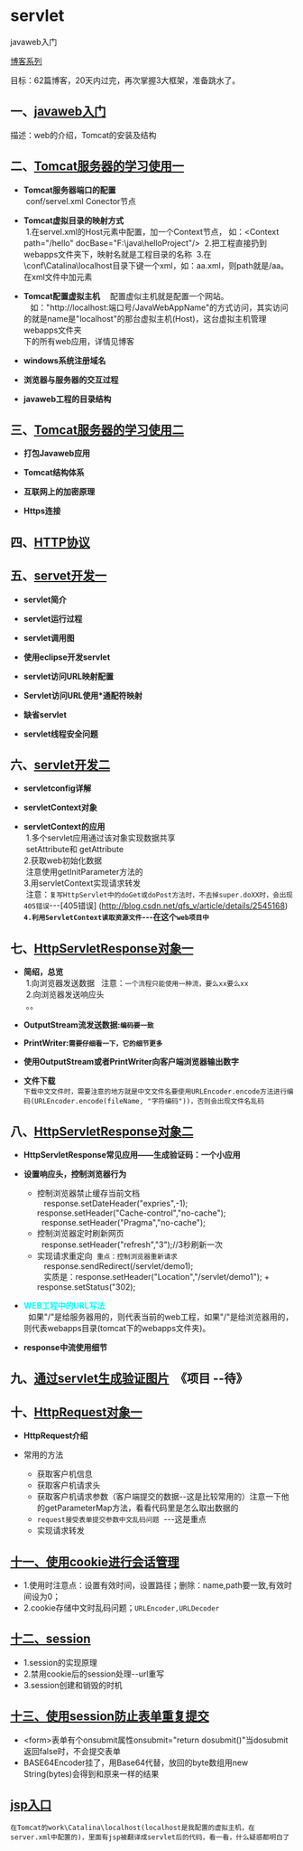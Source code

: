 
# servlet
javaweb入门

[博客系列](http://www.cnblogs.com/xdp-gacl/tag/JavaWeb%E5%AD%A6%E4%B9%A0%E6%80%BB%E7%BB%93/)<br>


目标：62篇博客，20天内过完，再次掌握3大框架，准备跳水了。

## 一、[javaweb入门](http://www.cnblogs.com/xdp-gacl/p/3729033.html)
描述：web的介绍，Tomcat的安装及结构


## 二、[Tomcat服务器的学习使用一](http://www.cnblogs.com/xdp-gacl/p/3734395.html)
* **Tomcat服务器端口的配置**<br>
  conf/servel.xml Conector节点
  
* **Tomcat虚拟目录的映射方式**<br>
  1.在servel.xml的Host元素中配置，加一个Context节点， 如：\<Context path="/hello" docBase="F:\java\helloProject"/\>
  2.把工程直接扔到webapps文件夹下，映射名就是工程目录的名称
  3.在\conf\Catalina\localhost目录下键一个xml，如：aa.xml，则path就是/aa。在xml文件中加元素<Context docBase="F:\JavaWebDemoProject" />
* **Tomcat配置虚拟主机**
  　配置虚似主机就是配置一个网站。<br>
    如："http://localhost:端口号/JavaWebAppName"的方式访问，其实访问的就是name是"localhost"的那台虚拟主机(Host)，这台虚拟主机管理webapps文件夹<br>下的所有web应用，详情见博客
    
* **windows系统注册域名**

* **浏览器与服务器的交互过程**

* **javaweb工程的目录结构**


## 三、[Tomcat服务器的学习使用二 ](http://www.cnblogs.com/xdp-gacl/p/3744053.html)

* **打包Javaweb应用**
  
* **Tomcat结构体系**

* **互联网上的加密原理**

* **Https连接**

## 四、[HTTP协议](http://www.cnblogs.com/xdp-gacl/p/3751277.html)

## 五、[servet开发一](http://www.cnblogs.com/xdp-gacl/p/3760336.html)

* **servlet简介**

* **servlet运行过程**

* **servlet调用图**

* **使用eclipse开发servlet**

* **servlet访问URL映射配置**

* **Servlet访问URL使用*通配符映射**

* **缺省servlet** 

* **servlet线程安全问题**

## 六、[servlet开发二](http://www.cnblogs.com/xdp-gacl/p/3763559.html)

* **servletconfig详解**

* **servletContext对象**

* **servletContext的应用**<br>
  1.多个servlet应用通过该对象实现数据共享<br>
  setAttribute和 getAttribute<br>
  2.获取web初始化数据<br>
  注意使用getInitParameter方法的<br>
  3.用servletContext实现请求转发<br>
  注意：`复写HttpServlet中的doGet或doPost方法时，不去掉super.doXX时，会出现405错误`---[405错误]   (http://blog.csdn.net/qfs_v/article/details/2545168)<br>
  **`4.利用ServletContext读取资源文件`---在这个`web项目中`**
  
  
## 七、[HttpServletResponse对象一](http://www.cnblogs.com/xdp-gacl/p/3789624.html)
* **简绍，总览**<br>
  1.向浏览器发送数据    注意：`一个流程只能使用一种流，要么xx要么xx`<br>
  2.向浏览器发送响应头<br>
  。。
* **OutputStream流发送数据:`编码要一致`**

* **PrintWriter:`需要仔细看一下，它的细节更多`**

* **使用OutputStream或者PrintWriter向客户端浏览器输出数字**

* **文件下载**<br>
  `下载中文文件时，需要注意的地方就是中文文件名要使用URLEncoder.encode方法进行编码(URLEncoder.encode(fileName, "字符编码"))，否则会出现文件名乱码`
  
## 八、[HttpServletResponse对象二](http://www.cnblogs.com/xdp-gacl/p/3791993.html)

* **HttpServletResponse常见应用——生成验证码：一个小应用**

* **设置响应头，控制浏览器行为**<br>
  * 控制浏览器禁止缓存当前文档<br>
    response.setDateHeader("expries",-1);<br>
    response.setHeader("Cache-control","no-cache");<br>
    response.setHeader("Pragma","no-cache");<br>
  * 控制浏览器定时刷新网页<br>
    response.setHeader("refresh","3");//3秒刷新一次<br>
  * 实现请求重定向  `重点：控制浏览器重新请求`<br>
    response.sendRedirect(/servlet/demo1);<br>
    实质是：response.setHeader("Location","/servlet/demo1"); +  response.setStatus("302);
    
* **<font color=#00ffff>WEB工程中的URL写法</font>**<br>
   如果"/"是给服务器用的，则代表当前的web工程，如果"/"是给浏览器用的，则代表webapps目录(tomcat下的webapps文件夹)。
   
* **response中流使用细节**

## 九、[通过servlet生成验证图片](http://www.cnblogs.com/xdp-gacl/p/3798190.html)  《项目 --待》

## 十、[HttpRequest对象一](http://www.cnblogs.com/xdp-gacl/p/3798347.html)

* **HttpRequest介绍**

* 常用的方法
  * 获取客户机信息
  * 获取客户机请求头
  * 获取客户机请求参数（客户端提交的数据--这是比较常用的）注意一下他的getParameterMap方法，看看代码里是怎么取出数据的
  * `request接受表单提交参数中文乱码问题`  ---这是重点
  * 实现请求转发

## [十一、使用cookie进行会话管理](http://www.cnblogs.com/xdp-gacl/p/3803033.html)
* 1.使用时注意点：设置有效时间，设置路径；删除：name,path要一致,有效时间设为0；
* 2.cookie存储中文时乱码问题；`URLEncoder,URLDecoder`

## [十二、session](http://www.cnblogs.com/xdp-gacl/p/3855702.html)
* 1.session的实现原理
* 2.禁用cookie后的session处理--url重写
* 3.session创建和销毁的时机

## [十三、使用session防止表单重复提交](http://www.cnblogs.com/xdp-gacl/p/3859416.html)
* \<form>表单有个onsubmit属性onsubmit="return dosubmit()"当dosubmit返回false时，不会提交表单
* BASE64Encoder挂了，用Base64代替，放回的byte数组用new String(bytes)会得到和原来一样的结果

## [jsp入口](https://github.com/hz-zhangfc/javaweb/blob/master/jsp.md)
`在Tomcat的work\Catalina\localhost(localhost是我配置的虚拟主机，在server.xml中配置的)，里面有jsp被翻译成servlet后的代码，看一看，什么疑惑都明白了`

